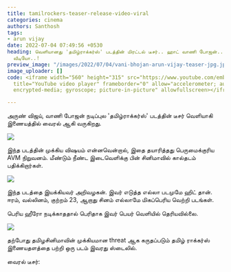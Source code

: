 ```yaml
---
title: tamilrockers-teaser-release-video-viral
categories: cinema
authors: Santhosh
tags:
- arun vijay
date: 2022-07-04 07:49:56 +0530
heading: வெளியானது 'தமிழ்ராக்கர்ஸ்' படத்தின் மிரட்டல் டீசர்.. ஹாட் வாணி போஜன்.. வைரல்
  வீடியோ..!
preview_image: "/images/2022/07/04/vani-bhojan-arun-vijay-teaser-jpg.jpeg"
image_uploader: []
code: <iframe width="560" height="315" src="https://www.youtube.com/embed/tDEZ8q297-A"
  title="YouTube video player" frameborder="0" allow="accelerometer; autoplay; clipboard-write;
  encrypted-media; gyroscope; picture-in-picture" allowfullscreen></iframe>

---
```

அருண் விஜய், வாணி போஜன் நடிப்புல 'தமிழ்ராக்கர்ஸ்' படத்தின் டீசர் வெளியாகி இணையத்தில் வைரல் ஆகி வருகிறது.

![](/images/2022/07/04/tamilrockerz-1-jpg.jpeg)

இந்த படத்தின் முக்கிய விஷயம் என்னவென்றால், இதை தயாரித்தது பெருமைக்குரிய AVM நிறுவனம். மீண்டும் நீண்ட இடைவெளிக்கு பின் சினிமாவில் கால்தடம் பதிக்கிறார்கள்.

![](/images/2022/07/04/tamilrockerz-3-jpg.jpeg)

இந்த படத்தை இயக்கியவர் அறிவழகன். இவர் எடுத்த எல்லா படமுமே ஹிட் தான். ஈரம், வல்லினம், குற்றம் 23, ஆறாது சினம் எல்லாமே மிகப்பெரிய வெற்றி படங்கள்.

பெரிய ஹீரோ நடிக்காததால் பெரிதாக இவர் பெயர் வெளியில் தெரியவில்லை.

![](/images/2022/07/04/tamilrockerz-2-jpg.jpeg)

தற்போது தமிழசினிமாவின் முக்கியமான threat ஆக கருதப்படும் தமிழ் ராக்கர்ஸ் இணையதளத்தை பற்றி ஒரு படம் இவரது ஸ்டைலில்.

வைரல் டீசர்:
